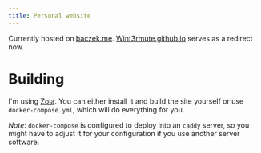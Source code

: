 ```yaml
---
title: Personal website
---
```


Currently hosted on [baczek.me](https://baczek.me).
[Wint3rmute.github.io](https://wint3rmute.github.io) serves as a redirect now.

# Building

I'm using [Zola](https://www.getzola.org/). You can either install it and build the site
yourself or use `docker-compose.yml`, which will do everything for you.

*Note*: `docker-compose` is configured to deploy into an `caddy` server, so you might have to adjust
it for your configuration if you use another server software.
